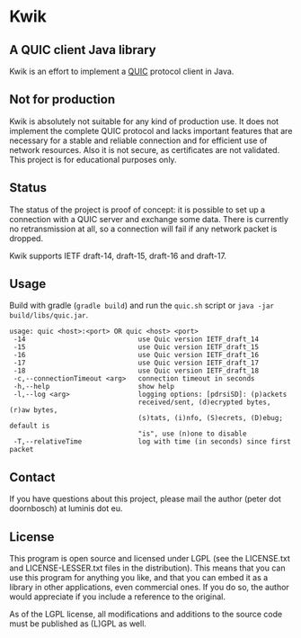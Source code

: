 # Kwik

## A QUIC client Java library

Kwik is an effort to implement a [QUIC](https://tools.ietf.org/html/draft-ietf-quic-transport-17) protocol client in Java.


## Not for production

Kwik is absolutely not suitable for any kind of production use. 
It does not implement the complete QUIC protocol and lacks important features that are necessary 
for a stable and reliable connection and for efficient use of network resources. 
Also it is not secure, as certificates are not validated. 
This project is for educational purposes only. 


## Status

The status of the project is proof of concept: it is possible to set up a connection with a QUIC server and exchange some data.
There is currently no retransmission at all, so a connection will fail if any network packet is dropped.

Kwik supports IETF draft-14, draft-15, draft-16 and draft-17.


## Usage

Build with gradle (`gradle build`)
and run the `quic.sh` script or `java -jar build/libs/quic.jar`. 

    usage: quic <host>:<port> OR quic <host> <port>
     -14                            use Quic version IETF_draft_14
     -15                            use Quic version IETF_draft_15
     -16                            use Quic version IETF_draft_16
     -17                            use Quic version IETF_draft_17
     -18                            use Quic version IETF_draft_18
     -c,--connectionTimeout <arg>   connection timeout in seconds
     -h,--help                      show help
     -l,--log <arg>                 logging options: [pdrsiSD]: (p)ackets
                                    received/sent, (d)ecrypted bytes, (r)aw bytes,
                                    (s)tats, (i)nfo, (S)ecrets, (D)ebug; default is
                                    "is", use (n)one to disable
     -T,--relativeTime              log with time (in seconds) since first packet                                    
                                
## Contact

If you have questions about this project, please mail the author (peter dot doornbosch) at luminis dot eu.

## License

This program is open source and licensed under LGPL (see the LICENSE.txt and LICENSE-LESSER.txt files in the distribution). 
This means that you can use this program for anything you like, and that you can embed it as a library in other applications, even commercial ones. 
If you do so, the author would appreciate if you include a reference to the original.
 
As of the LGPL license, all modifications and additions to the source code must be published as (L)GPL as well.
